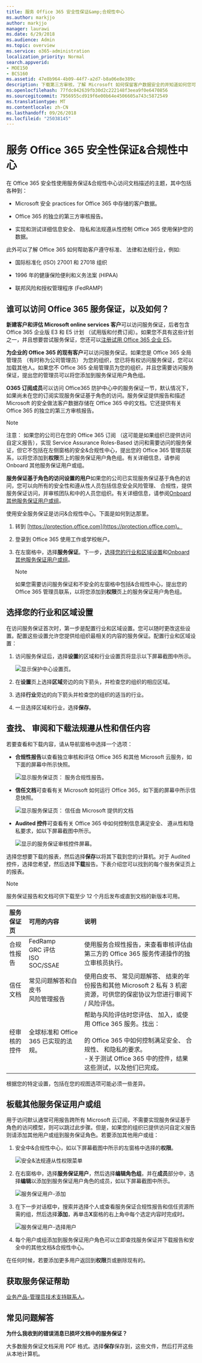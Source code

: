 ```yaml
---
title: 服务 Office 365 安全性保证&amp;合规性中心
ms.author: markjjo
author: markjjo
manager: laurawi
ms.date: 6/29/2018
ms.audience: Admin
ms.topic: overview
ms.service: o365-administration
localization_priority: Normal
search.appverid:
- MOE150
- BCS160
ms.assetid: 47e8b964-4b09-44f7-a2d7-b8a06e8e389c
description: 下载第三方审核，了解 Microsoft 如何保留客户数据安全的并知道如何您可以符合 ISO、 HIPAA、 FINRA 和 FedRAMP 时使用 Office 365。
ms.openlocfilehash: 77fdc042639fb30d2c222148f3eea9f0e6470856
ms.sourcegitcommit: 7956955cd919f6e00b64e4506605a743c5872549
ms.translationtype: MT
ms.contentlocale: zh-CN
ms.lasthandoff: 09/26/2018
ms.locfileid: "25038145"
---
```

# <a name="service-assurance-in-the-office-365-security-amp-compliance-center"></a>服务 Office 365 安全性保证&amp;合规性中心

在 Office 365 安全性使用服务保证&amp;合规性中心访问文档描述的主题，其中包括各种到： 
  
- Microsoft 安全 practices for Office 365 中存储的客户数据。 
    
- Office 365 的独立的第三方审核报告。 
    
- 实现和测试详细信息安全、 隐私和法规遵从性控制 Office 365 使用保护您的数据。 
    
此外可以了解 Office 365 如何帮助客户遵守标准、 法律和法规行业，例如:
  
-  国际标准化 (ISO) 27001 和 27018 组织 
    
- 1996 年的健康保险便利和义务法案 (HIPAA)
    
- 联邦风险和授权管理程序 (FedRAMP)
    
## <a name="who-can-access-office-365-service-assurance-and-how"></a>谁可以访问 Office 365 服务保证，以及如何？

 **新建客户和评估 Microsoft online services 客户**可以访问服务保证，后者包含 Office 365 企业版 E3 和 E5 计划 （试用版和付费订阅）。如果您不具有这些计划之一，并且想要尝试服务保证，您还可以[注册试用 Office 365 企业 E5](https://go.microsoft.com/fwlink/p/?LinkID=698279)。 
  
 **为企业的 Office 365 的现有客户**可以访问服务保证。如果您是 Office 365 全局管理员 （有时称为公司管理员） 为您的组织，您已将有权访问服务保证，您可以加载其他人。如果您不 Office 365 全局管理员为您的组织，并且您需要访问服务保证，提出您的管理员可以将您添加到服务保证用户角色组。 
  
 **O365 订阅成员**可以访问 Office365 防护中心中的服务保证一节，默认情况下，如果尚未在您的订阅实现服务保证基于角色的访问。服务保证提供报告和描述 Microsoft 的安全做法客户数据存储在 Office 365 中的文档。它还提供有关 Office 365 的独立的第三方审核报告。 
  
> [!NOTE]
> 注意： 如果您的公司已在您的 Office 365 订阅 （这可能是如果组织已提供访问自定义报告），实现 Service Assurance Roles-Based 访问和需要访问的服务保证，但它不包括在左侧窗格的安全&amp;合规性中心，提出您的 Office 365 管理员联系，以将您添加到**权限**页上的服务保证用户角色组。有关详细信息，请参阅 Onboard 其他服务保证用户或组。 
  
 **服务保证基于角色的访问设置的用户**如果您的公司已实现服务保证基于角色的访问，您可以向所有的安全性和遵从性人员包括信息安全风险管理、 合规性，提供服务保证访问，并审核团队和中的人员您组织。有关详细信息，请参阅[Onboard 其他服务保证用户或组](service-assurance.md#addother)。
  
使用安全服务保证是访问&amp;合规性中心。下面是如何到达那里。
  
1. 转到 [https://protection.office.com](https://protection.office.com)。
    
2. 登录到 Office 365 使用工作或学校帐户。 
    
3. 在左窗格中，选择**服务保证**。下一步，[选择您的行业和区域设置](service-assurance.md#Chooseyourindustryregional)和[Onboard 其他服务保证用户或组](service-assurance.md#addother)。
    
    > [!NOTE]
    > 如果您需要访问服务保证和不安全的左窗格中包括&amp;合规性中心，提出您的 Office 365 管理员联系，以将您添加到**权限**页上的服务保证用户角色组。 
  
## <a name="choose-your-industry-and-regional-settings"></a>选择您的行业和区域设置
<a name="Chooseyourindustryregional"> </a>

在访问服务保证首次时，第一步是配置行业和区域设置。您可以随时更改这些设置。配置这些设置允许您提供给组织最相关的内容的服务保证。配置行业和区域设置：
  
1. 访问服务保证后，选择**设置**的区域和行业设置页将显示以下屏幕截图中所示。 
    
    ![显示保护中心设置页。](media/101716e8-9c0a-4839-a2c0-f6aacf64eb9d.png)
  
2. 在**设置**页上选择**区域**旁边的向下箭头，并检查您的组织的相应区域。 
    
3. 选择**行业**旁边的向下箭头并检查您的组织的适当的行业。 
    
4. 一旦选择区域和行业，选择**保存**。
    
## <a name="find-review-and-download-compliance-and-trust-content"></a>查找、 审阅和下载法规遵从性和信任内容
<a name="Chooseyourindustryregional"> </a>

若要查看和下载内容，请从导航窗格中选择一个选项：
  
- **合规性报告**以查看独立审核和评估 Office 365 和其他 Microsoft 云服务，如下面的屏幕中所示快照。 
    
    ![显示服务保证页： 服务合规性报告。](media/149f2181-a558-4963-85e5-8d5ebc7cdac8.png)
  
- **信任文档**可查看有关 Microsoft 如何运行 Office 365，如下面的屏幕中所示信息快照。 
    
    ![显示服务保证页： 信任由 Microsoft 提供的文档](media/5dd4e89a-25a2-45e7-8d6c-a5c5b9237327.png)
  
- **Audited 控件**可查看有关 Office 365 中如何控制信息满足安全、 遵从性和隐私要求，如以下屏幕截图中所示。 
    
    ![显示的服务保证审核控件屏幕。](media/4baf252b-603d-45e0-af12-32616154df65.png)
  
选择您想要下载的报表，然后选择**保存**以将其下载到您的计算机。对于 Audited 控件，选择您希望，然后选择**下载**报告。下表介绍您可以找到的每个服务保证页上的报表。 
  
> [!NOTE]
> 服务保证报告和文档可供下载至少 12 个月后发布或直到文档的新版本可用。 
  
|**服务保证页**|**可用的内容**|**说明**|
|:-----|:-----|:-----|
|合规性报告  <br/> | FedRamp  <br/>  GRC 评估  <br/>  ISO  <br/>  SOC/SSAE  <br/> |使用服务合规性报告，来查看审核评估由第三方的 Office 365 服务传递操作的独立审核员执行。  <br/> |
|信任文档  <br/> | 常见问题解答和白皮书  <br/>  风险管理报告  <br/> |使用白皮书、 常见问题解答、 结束的年份报告和其他 Microsoft 2 私有 3 机密资源，可供您的保密协议为您进行审阅下 / 风险评估。  <br/> |
|经审核的控件  <br/> |全球标准和 Office 365 已实现的法规。  <br/> | 帮助与风险评估时您评估、 加入，或使用 Office 365 服务。找出：  <br/> <br/>的 Office 365 中如何控制满足安全、 合规性、 和隐私的要求。  <br/>-关于测试 Office 365 中的控件，结果这些测试，以及他们已完成。  <br/> |
   
根据您的特定设置，包括在您的视图选项可能必须一些差异。
  
## <a name="onboard-other-service-assurance-users-or-groups"></a>板载其他服务保证用户或组
<a name="addother"> </a>

用于访问默认通常可用报告跨所有 Microsoft 云订阅，不需要实现服务保证基于角色的访问模型，则可以跳过此步骤。但是，如果您的组织已提供访问自定义报告则请添加其他用户或组到服务保证角色。若要添加其他用户或组：
  
1. 安全中&amp;合规性中心，如以下屏幕截图中所示的左窗格中选择的**权限**。 
    
    ![安全&amp;法规遵从性权限菜单](media/8b479ad4-5c91-4e4c-a1db-372d50526db6.png)
  
2. 在右窗格中，选择**服务保证用户**，然后选择**编辑角色组**，并在**成员**部分中，选择**编辑**以添加到服务保证用户角色的成员，如以下屏幕截图中所示。 
    
    ![服务保证用户-添加](media/c8b1978e-9b6e-4200-860a-a1704f8e2355.png)
  
3. 在下一步对话框中，搜索并选择个人或查看服务保证合规性报告和信任资源所需的组，然后选择**添加**，再单击**X**窗格的右上角中每个选定内容时完成时。 
    
    ![服务保证用户-选择用户](media/33f13ef6-1e10-4d49-af06-8e1ad5ffbfba.png)
  
4. 每个用户或组添加到服务保证用户角色可以立即查找服务保证并下载报告和安全中的其他文档&amp;合规性中心。
    
在任何时候，若要添加更多用户返回到**权限**页或删除现有的。 
  
## <a name="get-help-with-service-assurance"></a>获取服务保证帮助
<a name="addother"> </a>

[业务产品-管理员技术支持联系人](https://support.office.com/article/32a17ca7-6fa0-4870-8a8d-e25ba4ccfd4b)。
  
## <a name="frequently-asked-questions"></a>常见问题解答
<a name="addother"> </a>

 **为什么我收到的错误消息已损坏文档中的服务保证？**
  
大多数服务保证文档采用 PDF 格式。选择**保存**保存到，这些文件，然后打开这些从本地计算机。 
